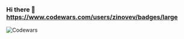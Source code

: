 ### Hi there 👋 https://www.codewars.com/users/zinovev/badges/large

<!--
**zinovev39/zinovev39** is a ✨ _special_ ✨ repository because its `README.md` (this file) appears on your GitHub profile.

Here are some ideas to get you started:

- 🔭 I’m currently working on ...
- 🌱 I’m currently learning ...
- 👯 I’m looking to collaborate on ...
- 🤔 I’m looking for help with ...
- 💬 Ask me about ...
- 📫 How to reach me: ...
- 😄 Pronouns: ...
- ⚡ Fun fact: ...
-->

<img src="[https://github.com/devicons/devicon/blob/master/icons/java/java-original-wordmark.svg]" title="Codewars" alt="Codewars">

